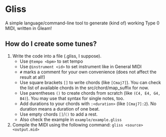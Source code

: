# Gliss
A simple language/command-line tool to generate (kind of) working Type 0 MIDI, written in Gleam!

## How do I create some tunes?
1) Write the code into a file (.gliss, I suppose).
    - Use `@tempo <bpm>` to set tempo
    - Use `@instrument <id>` to set instrument like in General MIDI
    - `#` marks a comment for your own convenience (does not affect the result at all!)
    - Use square brackets `[]` to write chords (like `[Cmaj7]`). You can check the list of available chords in the src/chord/map_suffix for now.
    - Use parentheses `()` to create chords from scratch (like `(C4, E4, G4, B4)`). You may use that syntax for single notes, too.
    - Add durations to your chords with `:<duration>` (like `[Cmaj7]:2`). No duration means a duration of one beat.
    - Use empty chords `[]`/`()` to add a rest.
    - Also check the example in `example/example.gliss`
2) Compile the MIDI using the following command:
    `gliss <source> <output.mid>`